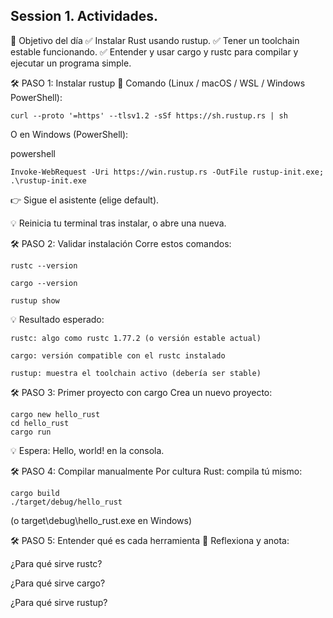 ## Session 1. Actividades.

🎯 Objetivo del día
✅ Instalar Rust usando rustup.
✅ Tener un toolchain estable funcionando.
✅ Entender y usar cargo y rustc para compilar y ejecutar un programa simple.

🛠 PASO 1: Instalar rustup
📌 Comando (Linux / macOS / WSL / Windows PowerShell):
 
    curl --proto '=https' --tlsv1.2 -sSf https://sh.rustup.rs | sh

O en Windows (PowerShell):

powershell
 
    Invoke-WebRequest -Uri https://win.rustup.rs -OutFile rustup-init.exe; .\rustup-init.exe

👉 Sigue el asistente (elige default).

💡 Reinicia tu terminal tras instalar, o abre una nueva.

🛠 PASO 2: Validar instalación
Corre estos comandos:

    rustc --version

    cargo --version

    rustup show

💡 Resultado esperado:

    rustc: algo como rustc 1.77.2 (o versión estable actual)

    cargo: versión compatible con el rustc instalado

    rustup: muestra el toolchain activo (debería ser stable)

🛠 PASO 3: Primer proyecto con cargo
Crea un nuevo proyecto:
 
    cargo new hello_rust
    cd hello_rust
    cargo run

💡 Espera: Hello, world! en la consola.

🛠 PASO 4: Compilar manualmente
Por cultura Rust: compila tú mismo:
 
    cargo build
    ./target/debug/hello_rust

(o target\debug\hello_rust.exe en Windows)

🛠 PASO 5: Entender qué es cada herramienta
📝 Reflexiona y anota:

¿Para qué sirve rustc?

¿Para qué sirve cargo?

¿Para qué sirve rustup?

 

